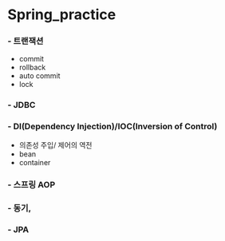 # Spring_practice

### - 트랜잭션
- commit
- rollback
- auto commit
- lock

### - JDBC

### - DI(Dependency Injection)/IOC(Inversion of Control)
- 의존성 주입/ 제어의 역전
- bean
- container

### - 스프링 AOP

### - 동기, 

### - JPA
